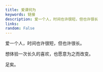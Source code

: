 ```yaml
---
title: 爱谓何为
keywords: 链接
description: 爱一个人，时间也许很短，但也许很长
links: 
random: False
---
```

爱一个人，时间也许很短，但也许很长。

想体验一次长久的喜欢，也愿意为之而改变。

足矣。


